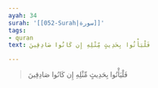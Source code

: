 ```yaml
---
ayah: 34
surah: '[[052-Surah|سورة]]'
tags:
- quran
text: فَلْيَأْتُوا بِحَدِيثٍ مِّثْلِهِ إِن كَانُوا صَادِقِينَ

---
```

> فَلْيَأْتُوا بِحَدِيثٍ مِّثْلِهِ إِن كَانُوا صَادِقِينَ
